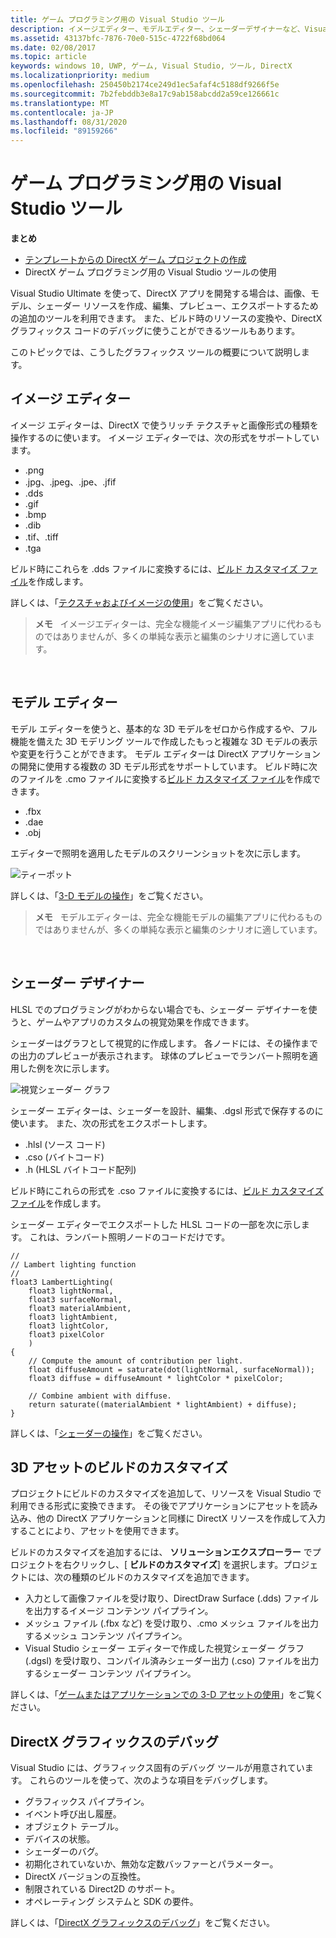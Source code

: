 ```yaml
---
title: ゲーム プログラミング用の Visual Studio ツール
description: イメージエディター、モデルエディター、シェーダーデザイナーなど、Visual Studio で使用できる DirectX ゲームプログラミング用のツールについて説明します。
ms.assetid: 43137bfc-7876-70e0-515c-4722f68bd064
ms.date: 02/08/2017
ms.topic: article
keywords: windows 10, UWP, ゲーム, Visual Studio, ツール, DirectX
ms.localizationpriority: medium
ms.openlocfilehash: 250450b2174ce249d1ec5afaf4c5188df9266f5e
ms.sourcegitcommit: 7b2febddb3e8a17c9ab158abcdd2a59ce126661c
ms.translationtype: MT
ms.contentlocale: ja-JP
ms.lasthandoff: 08/31/2020
ms.locfileid: "89159266"
---
```

# <a name="visual-studio-tools-for-game-programming"></a>ゲーム プログラミング用の Visual Studio ツール



**まとめ**

-   [テンプレートからの DirectX ゲーム プロジェクトの作成](user-interface.md)
-   DirectX ゲーム プログラミング用の Visual Studio ツールの使用


Visual Studio Ultimate を使って、DirectX アプリを開発する場合は、画像、モデル、シェーダー リソースを作成、編集、プレビュー、エクスポートするための追加のツールを利用できます。 また、ビルド時のリソースの変換や、DirectX グラフィックス コードのデバッグに使うことができるツールもあります。

このトピックでは、こうしたグラフィックス ツールの概要について説明します。

## <a name="image-editor"></a>イメージ エディター


イメージ エディターは、DirectX で使うリッチ テクスチャと画像形式の種類を操作するのに使います。 イメージ エディターでは、次の形式をサポートしています。

-   .png
-   .jpg、.jpeg、.jpe、.jfif
-   .dds
-   .gif
-   .bmp
-   .dib
-   .tif、.tiff
-   .tga

ビルド時にこれらを .dds ファイルに変換するには、[ビルド カスタマイズ ファイル](#build-customizations-for-3d-assets)を作成します。

詳しくは、「[テクスチャおよびイメージの使用](/visualstudio/designers/working-with-textures-and-images?view=vs-2015)」をご覧ください。

> **メモ**   イメージエディターは、完全な機能イメージ編集アプリに代わるものではありませんが、多くの単純な表示と編集のシナリオに適しています。

 

## <a name="model-editor"></a>モデル エディター


モデル エディターを使うと、基本的な 3D モデルをゼロから作成するや、フル機能を備えた 3D モデリング ツールで作成したもっと複雑な 3D モデルの表示や変更を行うことができます。 モデル エディターは DirectX アプリケーションの開発に使用する複数の 3D モデル形式をサポートしています。 ビルド時に次のファイルを .cmo ファイルに変換する[ビルド カスタマイズ ファイル](#build-customizations-for-3d-assets)を作成できます。

-   .fbx
-   .dae
-   .obj

エディターで照明を適用したモデルのスクリーンショットを次に示します。

![ティーポット](images/modeleditor.png)

詳しくは、「[3-D モデルの操作](/visualstudio/designers/working-with-3-d-models?view=vs-2015)」をご覧ください。

> **メモ**   モデルエディターは、完全な機能モデルの編集アプリに代わるものではありませんが、多くの単純な表示と編集のシナリオに適しています。

 

## <a name="shader-designer"></a>シェーダー デザイナー


HLSL でのプログラミングがわからない場合でも、シェーダー デザイナーを使うと、ゲームやアプリのカスタムの視覚効果を作成できます。

シェーダーはグラフとして視覚的に作成します。 各ノードには、その操作までの出力のプレビューが表示されます。 球体のプレビューでランバート照明を適用した例を次に示します。

![視覚シェーダー グラフ](images/shaderdesigner.png)

シェーダー エディターは、シェーダーを設計、編集、.dgsl 形式で保存するのに使います。 また、次の形式をエクスポートします。

-   .hlsl (ソース コード)
-   .cso (バイトコード)
-   .h (HLSL バイトコード配列)

ビルド時にこれらの形式を .cso ファイルに変換するには、[ビルド カスタマイズ ファイル](#build-customizations-for-3d-assets)を作成します。

シェーダー エディターでエクスポートした HLSL コードの一部を次に示します。 これは、ランバート照明ノードのコードだけです。

```hlsl
//
// Lambert lighting function
//
float3 LambertLighting(
    float3 lightNormal,
    float3 surfaceNormal,
    float3 materialAmbient,
    float3 lightAmbient,
    float3 lightColor,
    float3 pixelColor
    )
{
    // Compute the amount of contribution per light.
    float diffuseAmount = saturate(dot(lightNormal, surfaceNormal));
    float3 diffuse = diffuseAmount * lightColor * pixelColor;

    // Combine ambient with diffuse.
    return saturate((materialAmbient * lightAmbient) + diffuse);
}
```

詳しくは、「[シェーダーの操作](/visualstudio/designers/working-with-shaders?view=vs-2015)」をご覧ください。

## <a name="build-customizations-for-3d-assets"></a>3D アセットのビルドのカスタマイズ


プロジェクトにビルドのカスタマイズを追加して、リソースを Visual Studio で利用できる形式に変換できます。 その後でアプリケーションにアセットを読み込み、他の DirectX アプリケーションと同様に DirectX リソースを作成して入力することにより、アセットを使用できます。

ビルドのカスタマイズを追加するには、 **ソリューションエクスプローラー** でプロジェクトを右クリックし、[ **ビルドのカスタマイズ**] を選択します。プロジェクトには、次の種類のビルドのカスタマイズを追加できます。

-   入力として画像ファイルを受け取り、DirectDraw Surface (.dds) ファイルを出力するイメージ コンテンツ パイプライン。
-   メッシュ ファイル (.fbx など) を受け取り、.cmo メッシュ ファイルを出力するメッシュ コンテンツ パイプライン。
-   Visual Studio シェーダー エディターで作成した視覚シェーダー グラフ (.dgsl) を受け取り、コンパイル済みシェーダー出力 (.cso) ファイルを出力するシェーダー コンテンツ パイプライン。

詳しくは、「[ゲームまたはアプリケーションでの 3-D アセットの使用](/visualstudio/designers/using-3-d-assets-in-your-game-or-app?view=vs-2015)」をご覧ください。

## <a name="debugging-directx-graphics"></a>DirectX グラフィックスのデバッグ


Visual Studio には、グラフィックス固有のデバッグ ツールが用意されています。 これらのツールを使って、次のような項目をデバッグします。

-   グラフィックス パイプライン。
-   イベント呼び出し履歴。
-   オブジェクト テーブル。
-   デバイスの状態。
-   シェーダーのバグ。
-   初期化されていないか、無効な定数バッファーとパラメーター。
-   DirectX バージョンの互換性。
-   制限されている Direct2D のサポート。
-   オペレーティング システムと SDK の要件。

詳しくは、「[DirectX グラフィックスのデバッグ](/visualstudio/debugger/visual-studio-graphics-diagnostics?view=vs-2015)」をご覧ください。


 

 

 